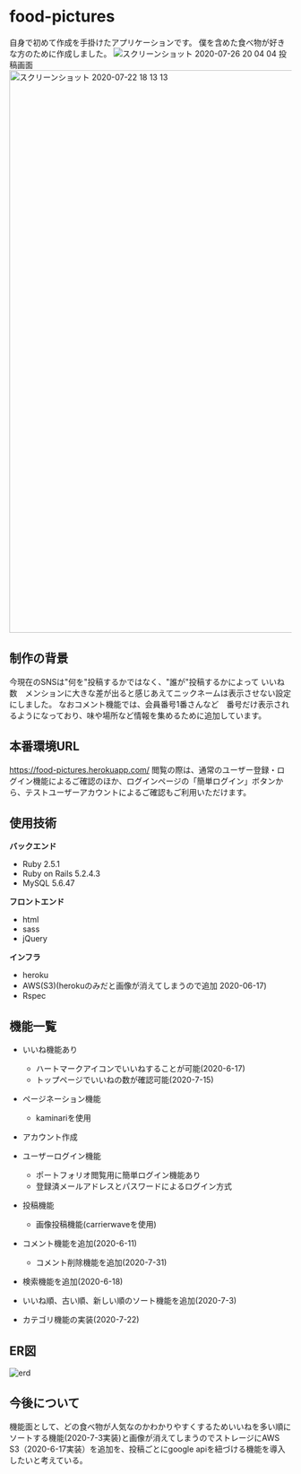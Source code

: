 food-pictures
====
自身で初めて作成を手掛けたアプリケーションです。
僕を含めた食べ物が好きな方のために作成しました。
![スクリーンショット 2020-07-26 20 04 04](https://user-images.githubusercontent.com/54876760/88477487-57d93080-cf7b-11ea-8d92-c702a4fa3e8f.png)
投稿画面
<img width="1004" alt="スクリーンショット 2020-07-22 18 13 13" src="https://user-images.githubusercontent.com/54876760/88158519-1da02400-cc47-11ea-9d57-81743da48a00.png">




## 制作の背景
今現在のSNSは"何を"投稿するかではなく、"誰が"投稿するかによって
いいね数　メンションに大きな差が出ると感じあえてニックネームは表示させない設定にしました。
なおコメント機能では、会員番号1番さんなど　番号だけ表示されるようになっており、味や場所など情報を集めるために追加しています。

## 本番環境URL
https://food-pictures.herokuapp.com/
閲覧の際は、通常のユーザー登録・ログイン機能によるご確認のほか、ログインページの「簡単ログイン」ボタンから、テストユーザーアカウントによるご確認もご利用いただけます。

## 使用技術
**バックエンド**
- Ruby 2.5.1
- Ruby on Rails 5.2.4.3
- MySQL 5.6.47

**フロントエンド**
- html
- sass
- jQuery

**インフラ**
- heroku
- AWS(S3)(herokuのみだと画像が消えてしまうので追加 2020-06-17)
- Rspec
## 機能一覧
  
 - いいね機能あり
   - ハートマークアイコンでいいねすることが可能(2020-6-17)
   - トップページでいいねの数が確認可能(2020-7-15)
 - ページネーション機能
      - kaminariを使用

- アカウント作成  
- ユーザーログイン機能  
   - ポートフォリオ閲覧用に簡単ログイン機能あり
   - 登録済メールアドレスとパスワードによるログイン方式
 - 投稿機能  
   - 画像投稿機能(carrierwaveを使用)
 - コメント機能を追加(2020-6-11)
   - コメント削除機能を追加(2020-7-31)
 -  検索機能を追加(2020-6-18)
 -  いいね順、古い順、新しい順のソート機能を追加(2020-7-3)
 - カテゴリ機能の実装(2020-7-22)

## ER図
![erd](https://user-images.githubusercontent.com/54876760/88673809-01f3bc80-d124-11ea-834e-fc4a59b97891.png)


## 今後について
機能面として、どの食べ物が人気なのかわかりやすくするためいいねを多い順にソートする機能(2020-7-3実装)と画像が消えてしまうのでストレージにAWS S3（2020-6-17実装）を追加を、投稿ごとにgoogle apiを紐づける機能を導入したいと考えている。



